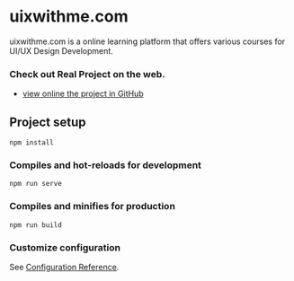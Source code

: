 # uixwithme.com

uixwithme.com is a online learning platform that offers various courses for UI/UX Design Development.

### Check out Real Project on the web.
- [view online the project in GitHub](https://uixwithme.com)

## Project setup
```
npm install
```

### Compiles and hot-reloads for development
```
npm run serve
```

### Compiles and minifies for production
```
npm run build
```

### Customize configuration
See [Configuration Reference](https://cli.vuejs.org/config/).
